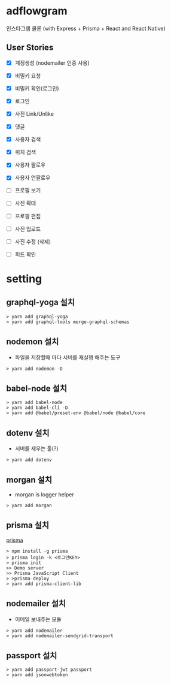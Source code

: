 # adflowgram
인스타그램 클론 (with Express + Prisma + React and React Native)

## User Stories


- [x] 계정생성 (nodemailer 인증 사용)
- [x] 비밀키 요청
- [x] 비밀키 확인(로그인)
- [x] 로그인 
- [x] 사진 Link/Unlike
- [x] 댓글
- [x] 사용자 검색
- [x] 위치 검색
- [x] 사용자 팔로우
- [x] 사용자 언팔로우 
- [ ] 프로필 보기
- [ ] 사진 확대
- [ ] 프로필 편집

- [ ] 사진 업로드
- [ ] 사진 수정 (삭제)
- [ ] 피드 확인




# setting

## graphql-yoga 설치
```
> yarn add graphql-yoga
> yarn add graphql-tools merge-graphql-schemas
```

## nodemon 설치
- 파일을 저장할때 마다 서버를 재실행 해주는 도구
```
> yarn add nodemon -D
```

## babel-node 설치
```
> yarn add babel-node
> yarn add babel-cli -D
> yarn add @babel/preset-env @babel/node @babel/core
```

## dotenv 설치
- 서버를 세우는 툴(?)
```
> yarn add dotenv
```

## morgan 설치
- morgan is logger helper
```
> yarn add morgan
```

## prisma 설치
[prisma](https://www.prisma.io/)
```
> npm install -g prisma
> prisma login -k <로그안KEY>
> prisma init
>> Demo server
>> Prisma JavaScript Client
> >prisma deploy
> yarn add prisma-client-lib
```

## nodemailer 설치
- 이메일 보내주는 모듈
```
> yarn add nodemailer
> yarn add nodemailer-sendgrid-transport
```

## passport 설치
```
> yarn add passport-jwt passport
> yarn add jsonwebtoken
```